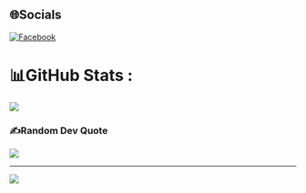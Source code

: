 
## 🌐Socials
[![Facebook](https://img.shields.io/badge/Facebook-%231877F2.svg?logo=Facebook&logoColor=white)](https://facebook.com/https://www.facebook.com/aiden.phg/) 


# 📊GitHub Stats :
![](https://github-readme-stats.vercel.app/api/top-langs/?username=anhsang2101&theme=radical&hide_border=false&include_all_commits=false&count_private=false&layout=compact)


### ✍️Random Dev Quote
![](https://quotes-github-readme.vercel.app/api?type=horizontal&theme=radical)


---
[![](https://visitcount.itsvg.in/api?id=anhsang2101&icon=0&color=0)](https://visitcount.itsvg.in)
